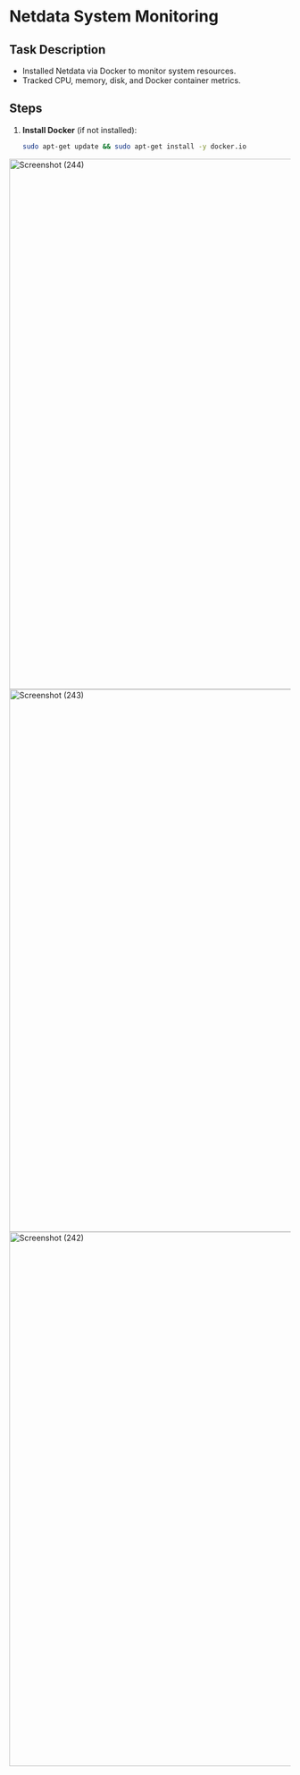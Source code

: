 # Netdata System Monitoring



## **Task Description**
- Installed Netdata via Docker to monitor system resources.
- Tracked CPU, memory, disk, and Docker container metrics.

## **Steps**
1. **Install Docker** (if not installed):
   ```bash
   sudo apt-get update && sudo apt-get install -y docker.io

<img width="1920" height="949" alt="Screenshot (244)" src="https://github.com/user-attachments/assets/aac73b82-4e8f-4328-ad66-7a721f57e894" />
<img width="1920" height="971" alt="Screenshot (243)" src="https://github.com/user-attachments/assets/110d83e3-8b9c-4a51-afcb-995414f64f6a" />
<img width="1920" height="956" alt="Screenshot (242)" src="https://github.com/user-attachments/assets/d595873d-1f44-48a1-ab9c-680b0f318332" />
